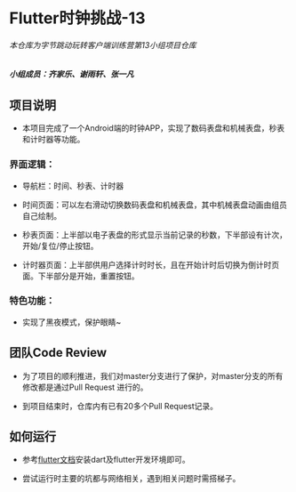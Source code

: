 # Flutter时钟挑战-13

###### 本仓库为字节跳动玩转客户端训练营第13小组项目仓库

##### 小组成员：齐家乐、谢雨轩、张一凡

## 项目说明

- 本项目完成了一个Android端的时钟APP，实现了数码表盘和机械表盘，秒表和计时器等功能。

### 界面逻辑：

- 导航栏：时间、秒表、计时器

- 时间页面：可以左右滑动切换数码表盘和机械表盘，其中机械表盘动画由组员自己绘制。

- 秒表页面：上半部以电子表盘的形式显示当前记录的秒数，下半部设有计次，开始/复位/停止按钮。

- 计时器页面：上半部供用户选择计时时长，且在开始计时后切换为倒计时页面。下半部分是开始，重置按钮。

### 特色功能：

- 实现了黑夜模式，保护眼睛~

## 团队Code Review

- 为了项目的顺利推进，我们对master分支进行了保护，对master分支的所有修改都是通过Pull Request 进行的。

- 到项目结束时，仓库内有已有20多个Pull Request记录。

## 如何运行

- 参考[flutter文档](https://flutterchina.club/)安装dart及flutter开发环境即可。

- 尝试运行时主要的坑都与网络相关，遇到相关问题时需搭梯子。